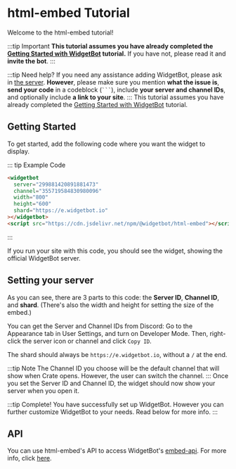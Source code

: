 # html-embed Tutorial

Welcome to the html-embed tutorial!

:::tip Important
**This tutorial assumes you have already completed the [Getting Started with WidgetBot](/tutorial) tutorial.** If you have not, please read it and **invite the bot**.
:::

:::tip Need help?
If you need any assistance adding WidgetBot, please ask in [the server](https://discord.gg/NYBEhN7). **However**, please make sure you mention **what the issue is**, **send your code** in a codeblock (` ``` `), include **your server and channel IDs**, and optionally include **a link to your site**.
:::
This tutorial assumes you have already completed the [Getting Started with WidgetBot](/tutorial) tutorial.

## Getting Started

To get started, add the following code where you want the widget to display.

::: tip Example Code
```html
<widgetbot
  server="299881420891881473"
  channel="355719584830980096"
  width="800"
  height="600"
  shard="https://e.widgetbot.io"
></widgetbot>
<script src="https://cdn.jsdelivr.net/npm/@widgetbot/html-embed"></script>
```
:::

If you run your site with this code, you should see the widget, showing the official WidgetBot server.

## Setting your server

As you can see, there are 3 parts to this code: the **Server ID**, **Channel ID**, and **shard**. (There's also the width and height for setting the size of the embed.)

You can get the Server and Channel IDs from Discord: Go to the Appearance tab in User Settings, and turn on Developer Mode. Then, right-click the server icon or channel and click `Copy ID`.

The shard should always be `https://e.widgetbot.io`, without a `/` at the end.

:::tip Note
The Channel ID you choose will be the default channel that will show when Crate opens. However, the user can switch the channel.
:::
Once you set the Server ID and Channel ID, the widget should now show your server when you open it.

:::tip Complete!
You have successfully set up WidgetBot. However you can further customize WidgetBot to your needs. Read below for more info.
:::
## API
You can use html-embed's API to access WidgetBot's [embed-api](https://github.com/widgetbot-io/embed-api). For more info, click [here](/embed/html-embed/api).
